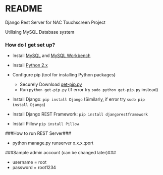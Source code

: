 # README #

Django Rest Server for NAC Touchscreen Project

Utilising MySQL Database system

### How do I get set up? ###

* Install [MySQL](https://dev.mysql.com/downloads/mysql/) and [MySQL Workbench](https://dev.mysql.com/downloads/workbench/) 

* Install [Python 2.x](https://www.python.org/)

* Configure pip (tool for installing Python packages)
    * Securely Download [get-pip.py](https://bootstrap.pypa.io/get-pip.py)
    * Run ```python get-pip.py``` (If error try ```sudo python get-pip.py``` instead)

* Install Django: ```pip install Django``` (Similarly, if error try ```sudo pip install Django```)

* Install Django REST Framework: ```pip install djangorestframework```

* Install Pillow ```pip install Pillow```

###How to run REST Server###
* python manage.py runserver x.x.x.:port

###Sample admin account (can be changed later)###
* username = root
* password = root1234